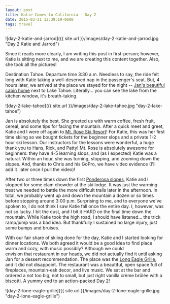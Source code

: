 ```yaml
---
layout: post
title: Katie Comes to California – Day 2
date: 2015-03-21 12:39:19-0600
tags: travel
---
```


![day-2-katie-and-jarrod]({{ site.url }}/images/day-2-katie-and-jarrod.jpg "Day 2 Katie and Jarrod")

Since it reads more clearly, I am writing this post in first-person; however, Katie is sitting next to me, and we are creating this content together. Also, she took all the pictures!

Destination Tahoe. Departure time 3:30 a.m. Needless to say, the ride felt long with Katie taking a well-deserved nap in the passenger's seat. But, 4 hours later, we arrived at the place we stayed for the night -- [Jan's beautiful cabin home](https://www.airbnb.com/rooms/1114725) next to Lake Tahoe. Literally... you can see the lake from the kitchen window, it's breath-taking.

![day-2-lake-tahoe]({{ site.url }}/images/day-2-lake-tahoe.jpg "day-2-lake-tahoe")

Jan is absolutely the best. She greeted us with warm coffee, fresh fruit, cereal, and some tips for facing the mountain. After a quick meet and greet, Katie and I were off again to [Mt. Rose Ski Resort](http://www.mtrose.com/)! For Katie, this was her first time skiing so we bought tickets for the beginner slops and a private 1-2 hour ski lesson. Our instructors for the lessons were wonderful, a huge thank you to Hans, Rick, and Patty! Mt. Rose is absolutely awesome for beginners: they have 4-5 learning slops, and (as I expected) Katie was a natural. Within an hour, she was turning, stopping, and zooming down the slopes. And, thanks to Chris and his GoPro, we have video evidence (I'll add it  later once I pull the video)!

After two or three times down the first [Ponderosa slopes](http://www.skirose.com/images/maps/TrailMapBig2014.jpg), Katie and I stopped for some clam chowder at the ski lodge. It was just the warming treat we needed to battle the more difficult trails later in the afternoon. In total, we probably went up and down the mountain a dozen or so times before stopping around 3:00 p.m. Surprising to me, and to everyone we've spoken to, I do not think I saw Katie fall once the entire day. I, however, was not so lucky. I bit the dust, and I bit it HARD on the final time down the mountain. While Katie took the high road, I should have listened... the trick ramp/jump was a bad idea. But thankfully I sustained no large injury, just some bumps and bruises.

With our fair share of skiing done for the day, Katie and I started looking for dinner locations. We both agreed it would be a good idea to find place warm and cozy, with music possibly? Although we could envision that restaurant in our heads, we did not actually find it until asking Jan for a dessert recommendation. The place was the [Long Eagle Grille](http://loneeaglegrille.com/), and it did not disappoint. The restaurant was a beautiful, open space full of fireplaces, mountain-esk decor, and live music. We sat at the bar and ordered a not too big, not to small, but just right vanilla crème brûlée with a biscotti. A yummy end to an action-packed Day 2!

![day-2-lone-eagle-grille]({{ site.url }}/images/day-2-lone-eagle-grille.jpg "day-2-lone-eagle-grille")